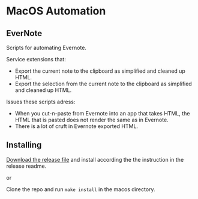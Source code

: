 # MacOS Automation

## EverNote

Scripts for automating Evernote.

Service extensions that:
* Export the current note to the clipboard as simplified and cleaned up HTML.
* Export the selection from the current note to the clipboard as simplified and cleaned up HTML.

Issues these scripts adress:
* When you cut-n-paste from Evernote into an app that takes HTML, the HTML that is pasted does not render the same as in Evernote.
* There is a lot of cruft in Evernote exported HTML.

## Installing

[Download the release file](https://github.com/tcgoetz/EvernoteAutomation/releases) and install according the the instruction in the release readme.

or

Clone the repo and run `make install` in the macos directory.
